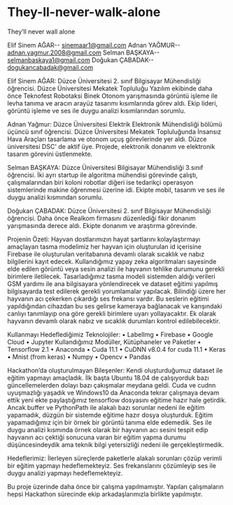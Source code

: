 # They-ll-never-walk-alone

They’ll never wall alone


Elif Sinem AĞAR-- sinemaar1@gmail.com
Adnan YAĞMUR-- adnan.yagmur.2008@gmail.com
Selman BAŞKAYA-- selmanbaskaya1@gmail.com
Doğukan ÇABADAK-- dogukancabadak@gmail.com

Elif Sinem AĞAR:
Düzce Üniversitesi 2. sınıf Bilgisayar Mühendisliği öğrencisi. Düzce Üniversitesi Mekatek Topluluğu Yazılım ekibinde daha önce Teknofest Robotaksi Binek Otonom yarışmasında görüntü işleme ile levha tanıma ve aracın arayüz tasarımı kısımlarında görev aldı. Ekip lideri, görüntü işleme ve ses ile duygu analizi kısımlarından sorumlu.

Adnan Yağmur:
Düzce Üniversitesi Elektrik Elektronik Mühendisliği bölümü üçüncü sınıf öğrencisi. Düzce Üniversitesi Mekatek Topluluğunda İnsansız Hava Araçları tasarlama ve otonom uçuş görevlerinde yer aldı. Düzce üniversitesi DSC' de aktif üye. Projede, elektronik donanım ve elektronik tasarım görevini üstlenmekte.

Selman BAŞKAYA:
Düzce Üniversitesi Bilgisayar Mühendisliği 3.sınıf öğrencisi. İki ayrı startup ile algoritma mühendisi görevinde çalıştı, çalışmalarından biri koloni robotlar diğeri ise tedarikçi operasyon sistemlerinde makine öğrenmesi üzerine idi. Ekipte mobil, tasarım ve ses ile duygu analizi kısmından sorumlu.

Doğukan ÇABADAK:
Düzce Üniversitesi 2. sınıf Bilgisayar Mühendisliği öğrencisi. Daha önce Realkom firmasını düzenlediği fikir donanım yarışmasında derece aldı. Ekipte donanım ve araştırma görevinde.






Projenin Özeti: 
Hayvan dostlarımızın hayat şartlarını kolaylaştırmayı amaçlayan tasma modelimiz her hayvan için oluşturulan id içerisine Firebase ile oluşturulan veritabanına devamlı olarak sıcaklık ve nabız bilgilerini kayıt edecek. Kullandığımız yapay zeka algoritmaları sayesinde elde edilen görüntü veya sesin analizi ile hayvanın tehlike durumunu gerekli birimlere iletilecek.
Tasarladığımız tasma modeli sistemden aldığı verileri GSM yardımı ile ana bilgisayara yönlendirecek ve dataset eğitimi yapılmış bilgisayarda test edilerek gerekli yorumlamalar yapılacak. Bilindiği üzere her hayvanın acı çekerken çıkardığı ses frekansı vardır. Bu seslerin eğitimi yapıldığından cihazdan bu ses gelirse kameraya bağlanacak ve karışındaki canlıyı tanımlayıp ona göre gerekli birimlere uyarı yollayacaktır. Ek olarak hayvanın devamlı olarak nabız ve sıcaklık durumları kontrol edilebilecektir.

Kullanmayı Hedeflediğimiz Teknolojiler:
•	LabelImg
•	Firebase
•	Google Cloud
•	Jupyter
Kullandığımız Modüller, Kütüphaneler ve Paketler
•	Tensorflow 2.1
•	Anaconda
•	Cuda 11.1
•	CuDNN v8.0.4 for cuda 11.1
•	Keras
•	Mnist (from keras)
•	Numpy
•	Opencv
•	Pandas

Hackathon’da oluşturulmayan Bileşenler:
Kendi oluşturduğumuz dataset ile eğitim yapmayı amaçladık. İlk başta Ubuntu 18.04 de çalışıyorduk bazı güncellemelerden dolayı bazı çakışmalar meydana geldi. Cuda ve cudnn uyuşmazlığı yaşadık ve Windows10 da Anaconda tekrar çalışmaya devam ettik yeni ekte paylaştığımız tensorflow dosyasını eğitime hazır hale getirdik. Ancak buffer ve PythonPath ile alakalı bazı sorunlar nedeni ile eğitim yapamadık, düzgün bir sistemde eğitime hazır dosya oluşturduk. Eğitim yapamadığımız için bir örnek bir görüntü tanıma elde edemedik.
Ses ile duygu analizi kısmında örnek olarak bir hayvanın acı sesini tespit edip hayvanın acı çektiği sonucuna varan bir eğitim yapma durumu düşüncesindeydik ama teknik bilgi yetersizliği nedeni ile gerçekleştirmedik.

Hedeflerimiz: 
İlerleyen süreçlerde paketlerle alakalı sorunları çözüp verimli bir eğitim yapmayı hedeflemekteyiz. Ses frekanslarını çözümleyip ses ile duygu analizi yapmayı hedeflemekteyiz.

Bu proje üzerinde daha önce bir çalışma yapılmamıştır. Yapılan çalışmaların hepsi Hackathon sürecinde ekip arkadaşlarımızla birlikte yapılmıştır.
